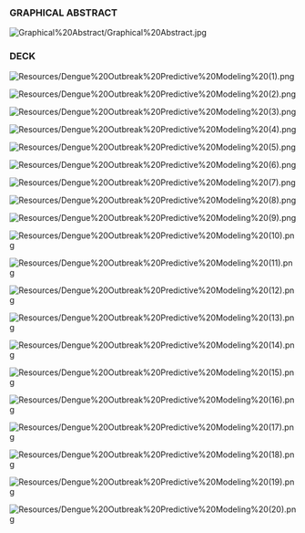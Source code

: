 ### GRAPHICAL ABSTRACT 
![Graphical%20Abstract/Graphical%20Abstract.jpg](Graphical%20Abstract/Graphical%20Abstract.jpg)

### DECK
![Resources/Dengue%20Outbreak%20Predictive%20Modeling%20(1).png](Resources/Dengue%20Outbreak%20Predictive%20Modeling%20(1).png)

![Resources/Dengue%20Outbreak%20Predictive%20Modeling%20(2).png](Resources/Dengue%20Outbreak%20Predictive%20Modeling%20(2).png)

![Resources/Dengue%20Outbreak%20Predictive%20Modeling%20(3).png](Resources/Dengue%20Outbreak%20Predictive%20Modeling%20(3).png)

![Resources/Dengue%20Outbreak%20Predictive%20Modeling%20(4).png](Resources/Dengue%20Outbreak%20Predictive%20Modeling%20(4).png)

![Resources/Dengue%20Outbreak%20Predictive%20Modeling%20(5).png](Resources/Dengue%20Outbreak%20Predictive%20Modeling%20(5).png)

![Resources/Dengue%20Outbreak%20Predictive%20Modeling%20(6).png](Resources/Dengue%20Outbreak%20Predictive%20Modeling%20(6).png)

![Resources/Dengue%20Outbreak%20Predictive%20Modeling%20(7).png](Resources/Dengue%20Outbreak%20Predictive%20Modeling%20(7).png)

![Resources/Dengue%20Outbreak%20Predictive%20Modeling%20(8).png](Resources/Dengue%20Outbreak%20Predictive%20Modeling%20(8).png)

![Resources/Dengue%20Outbreak%20Predictive%20Modeling%20(9).png](Resources/Dengue%20Outbreak%20Predictive%20Modeling%20(9).png)

![Resources/Dengue%20Outbreak%20Predictive%20Modeling%20(10).png](Resources/Dengue%20Outbreak%20Predictive%20Modeling%20(10).png)

![Resources/Dengue%20Outbreak%20Predictive%20Modeling%20(11).png](Resources/Dengue%20Outbreak%20Predictive%20Modeling%20(11).png)

![Resources/Dengue%20Outbreak%20Predictive%20Modeling%20(12).png](Resources/Dengue%20Outbreak%20Predictive%20Modeling%20(12).png)

![Resources/Dengue%20Outbreak%20Predictive%20Modeling%20(13).png](Resources/Dengue%20Outbreak%20Predictive%20Modeling%20(13).png)

![Resources/Dengue%20Outbreak%20Predictive%20Modeling%20(14).png](Resources/Dengue%20Outbreak%20Predictive%20Modeling%20(14).png)

![Resources/Dengue%20Outbreak%20Predictive%20Modeling%20(15).png](Resources/Dengue%20Outbreak%20Predictive%20Modeling%20(15).png)

![Resources/Dengue%20Outbreak%20Predictive%20Modeling%20(16).png](Resources/Dengue%20Outbreak%20Predictive%20Modeling%20(16).png)

![Resources/Dengue%20Outbreak%20Predictive%20Modeling%20(17).png](Resources/Dengue%20Outbreak%20Predictive%20Modeling%20(17).png)

![Resources/Dengue%20Outbreak%20Predictive%20Modeling%20(18).png](Resources/Dengue%20Outbreak%20Predictive%20Modeling%20(18).png)

![Resources/Dengue%20Outbreak%20Predictive%20Modeling%20(19).png](Resources/Dengue%20Outbreak%20Predictive%20Modeling%20(19).png)

![Resources/Dengue%20Outbreak%20Predictive%20Modeling%20(20).png](Resources/Dengue%20Outbreak%20Predictive%20Modeling%20(20).png)


